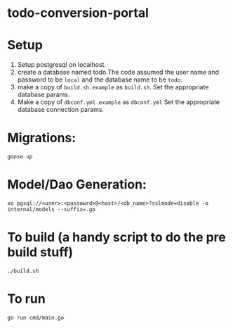# todo-conversion-portal

# Setup
1. Setup postgresql on localhost.  
2. create a database named todo.The code assumed the user name and password to be `local` and the database name to be `todo`.
3. make a copy of `build.sh.example` as `build.sh`. Set the appropriate database params.  
4. Make a copy of `dbconf.yml.example` as `dbconf.yml` Set the appropriate database connection params.  



# Migrations:  
`goose up`

# Model/Dao Generation:  
`xo pgsql://<user>:<passowrd>@<host>/<db_name>?sslmode=disable -o internal/models --suffix=.go`


# To build (a handy script to do the pre build stuff)  
`./build.sh`  

# To run  
`go run cmd/main.go`  
